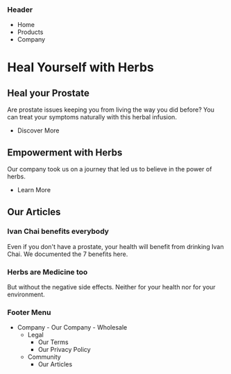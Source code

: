 ### Header
  - Home
  - Products
  - Company

# Heal Yourself with Herbs

## Heal your Prostate
Are prostate issues keeping you from living the way you did before? You can treat your symptoms naturally with this herbal infusion.
- Discover More

## Empowerment with Herbs
Our company took us on a journey that led us to believe in the power of herbs.
- Learn More

## Our Articles
### Ivan Chai benefits everybody
Even if you don't have a prostate, your health will benefit from drinking Ivan Chai. We documented the 7 benefits here.

### Herbs are Medicine too
But without the negative side effects. Neither for your health nor for your environment.



### Footer Menu
- Company
		- Our Company
		- Wholesale
	- Legal
		- Our Terms
		- Our Privacy Policy
	- Community
		- Our Articles
